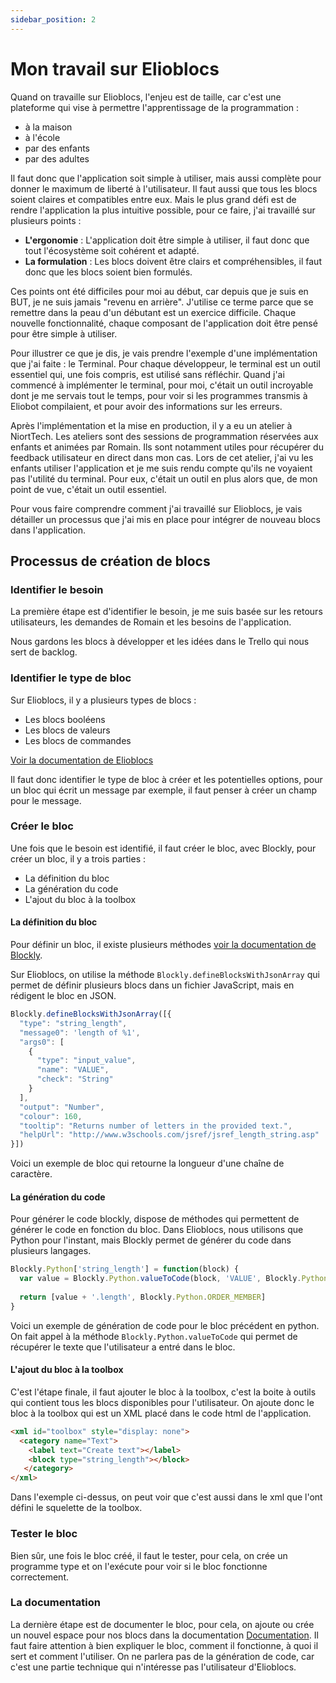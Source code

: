 ```yaml
---
sidebar_position: 2
---
```


# Mon travail sur Elioblocs

Quand on travaille sur Elioblocs, l'enjeu est de taille, car c'est une plateforme qui vise à permettre l'apprentissage de la programmation :

- à la maison
- à l'école
- par des enfants
- par des adultes

Il faut donc que l'application soit simple à utiliser, mais aussi complète pour donner le maximum de liberté à l'utilisateur.
Il faut aussi que tous les blocs soient claires et compatibles entre eux.
Mais le plus grand défi est de rendre l'application la plus intuitive possible, pour ce faire, j'ai travaillé sur plusieurs points :

- **L'ergonomie** : L'application doit être simple à utiliser, il faut donc que tout l'écosystème soit cohérent et adapté.
- **La formulation** : Les blocs doivent être clairs et compréhensibles, il faut donc que les blocs soient bien formulés.

Ces points ont été difficiles pour moi au début, car depuis que je suis en BUT, je ne suis jamais "revenu en arrière".
J'utilise ce terme parce que se remettre dans la peau d'un débutant est un exercice difficile.
Chaque nouvelle fonctionnalité, chaque composant de l'application doit être pensé pour être simple à utiliser.

Pour illustrer ce que je dis, je vais prendre l'exemple d'une implémentation que j'ai faite : le Terminal.
Pour chaque développeur, le terminal est un outil essentiel qui, une fois compris, est utilisé sans réfléchir.
Quand j'ai commencé à implémenter le terminal, pour moi, c'était un outil incroyable dont je me servais tout le temps,
pour voir si les programmes transmis à Eliobot compilaient, et pour avoir des informations sur les erreurs.

Après l'implémentation et la mise en production, il y a eu un atelier à NiortTech.
Les ateliers sont des sessions de programmation réservées aux enfants et animées par Romain.
Ils sont notamment utiles pour récupérer du feedback utilisateur en direct dans mon cas.
Lors de cet atelier, j'ai vu les enfants utiliser l'application et je me suis rendu compte qu'ils ne voyaient pas l'utilité du terminal.
Pour eux, c'était un outil en plus alors que, de mon point de vue, c'était un outil essentiel.

Pour vous faire comprendre comment j'ai travaillé sur Elioblocs, je vais détailler un processus que j'ai 
mis en place pour intégrer de nouveau blocs dans l'application.

## Processus de création de blocs

### Identifier le besoin

La première étape est d'identifier le besoin,
je me suis basée sur les retours utilisateurs,
les demandes de Romain et les besoins de l'application.

Nous gardons les blocs à développer et les idées dans le Trello qui nous sert de backlog.

### Identifier le type de bloc

Sur Elioblocs, il y a plusieurs types de blocs :

- Les blocs booléens
- Les blocs de valeurs
- Les blocs de commandes

[Voir la documentation de Elioblocs](https://docs.eliobot.com/docs/elioblocs/blocs/all-blocs)

Il faut donc identifier le type de bloc à créer et les potentielles options, pour un bloc qui écrit un message par exemple,
il faut penser à créer un champ pour le message.

### Créer le bloc

Une fois que le besoin est identifié, il faut créer le bloc, avec Blockly, pour créer un bloc, il y a trois parties :

- La définition du bloc
- La génération du code
- L'ajout du bloc à la toolbox

#### La définition du bloc

Pour définir un bloc, il existe plusieurs méthodes [voir la documentation de Blockly](https://developers.google.com/blockly/guides/create-custom-blocks/define-blocks).

Sur Elioblocs, on utilise la méthode `Blockly.defineBlocksWithJsonArray` qui permet de définir plusieurs blocs dans un fichier JavaScript, mais en rédigent le bloc en JSON.

```javascript
Blockly.defineBlocksWithJsonArray([{
  "type": "string_length",
  "message0": 'length of %1',
  "args0": [
    {
      "type": "input_value",
      "name": "VALUE",
      "check": "String"
    }
  ],
  "output": "Number",
  "colour": 160,
  "tooltip": "Returns number of letters in the provided text.",
  "helpUrl": "http://www.w3schools.com/jsref/jsref_length_string.asp"
}])
```

Voici un exemple de bloc qui retourne la longueur d'une chaîne de caractère.

#### La génération du code

Pour générer le code blockly, dispose de méthodes qui permettent de générer le code en fonction du bloc.
Dans Elioblocs, nous utilisons que Python pour l'instant, mais Blockly permet de générer du code dans plusieurs langages.

```javascript
Blockly.Python['string_length'] = function(block) {
  var value = Blockly.Python.valueToCode(block, 'VALUE', Blockly.Python.ORDER_NONE)
  
  return [value + '.length', Blockly.Python.ORDER_MEMBER]
}
```

Voici un exemple de génération de code pour le bloc précédent en python.
On fait appel à la méthode `Blockly.Python.valueToCode` qui permet de récupérer le texte que l'utilisateur a entré dans le bloc.

#### L'ajout du bloc à la toolbox

C'est l'étape finale, il faut ajouter le bloc à la toolbox, c'est la boite à outils qui contient tous les blocs disponibles pour l'utilisateur.
On ajoute donc le bloc à la toolbox qui est un XML placé dans le code html de l'application.

```html
<xml id="toolbox" style="display: none">
  <category name="Text">
    <label text="Create text"></label>
    <block type="string_length"></block>
   </category>
</xml>
```

Dans l'exemple ci-dessus, on peut voir que c'est aussi dans le xml que l'ont défini le squelette de la toolbox.

### Tester le bloc

Bien sûr, une fois le bloc créé, il faut le tester, pour cela, on crée un programme type et on l'exécute pour voir si le bloc fonctionne correctement.

### La documentation

La dernière étape est de documenter le bloc, pour cela, on ajoute ou crée un nouvel espace pour nos blocs dans la documentation [Documentation](https://docs.eliobot.com/docs/elioblocs/).
Il faut faire attention à bien expliquer le bloc, comment il fonctionne, à quoi il sert et comment l'utiliser.
On ne parlera pas de la génération de code, car c'est une partie technique qui n'intéresse pas l'utilisateur d'Elioblocs.

